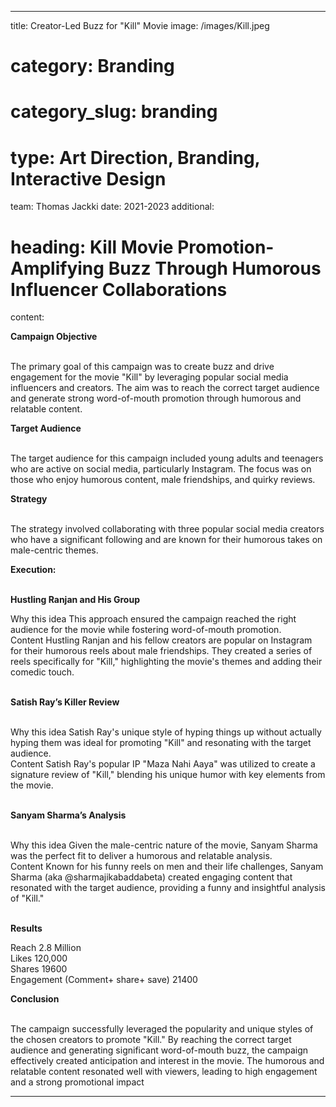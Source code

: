 ---
title: Creator-Led Buzz for "Kill" Movie
image: /images/Kill.jpeg
# category: Branding
# category_slug: branding
# type: Art Direction, Branding, Interactive Design
team: Thomas Jackki
date: 2021-2023
additional:
  # heading: Kill Movie Promotion- Amplifying Buzz Through Humorous Influencer Collaborations
  content: 
    <p><strong>Campaign Objective</strong></p>
    <p><br>The primary goal of this campaign was to create buzz and drive engagement for the movie "Kill" by leveraging popular social media influencers and creators. The aim was to reach the correct target audience and generate strong word-of-mouth promotion through humorous and relatable content.</p>
    <p><strong>Target Audience</strong></p>
    <p><br>The target audience for this campaign included young adults and teenagers who are active on social media, particularly Instagram. The focus was on those who enjoy humorous content, male friendships, and quirky reviews.</p>
    <p><strong>Strategy</strong></p>
    <p><br>The strategy involved collaborating with three popular social media creators who have a significant following and are known for their humorous takes on male-centric themes.</p>
    <p><strong>Execution:</strong></p>
    <p><br><strong>Hustling Ranjan and His Group</strong><br></p>
    <p>
    Why this idea This approach ensured the campaign reached the right audience for the movie while fostering word-of-mouth promotion.<br>Content Hustling Ranjan and his fellow creators are popular on Instagram for their humorous reels about male friendships. They created a series of reels specifically for "Kill," highlighting the movie's themes and adding their comedic touch.</p>
    <p><br><strong>Satish Ray&rsquo;s Killer Review</strong></p>
    <p><br>Why this idea Satish Ray's unique style of hyping things up without actually hyping them was ideal for promoting "Kill" and resonating with the target audience.<br>Content Satish Ray's popular IP "Maza Nahi Aaya" was utilized to create a signature review of "Kill," blending his unique humor with key elements from the movie.</p>
    <p><br><strong>Sanyam Sharma&rsquo;s Analysis</strong></p>
    <p><br>Why this idea Given the male-centric nature of the movie, Sanyam Sharma was the perfect fit to deliver a humorous and relatable analysis.<br>Content Known for his funny reels on men and their life challenges, Sanyam Sharma (aka @sharmajikabaddabeta) created engaging content that resonated with the target audience, providing a funny and insightful analysis of "Kill."</p>
    <p><br><strong>Results</strong></p>
    <p>Reach 2.8 Million<br>Likes 120,000<br>Shares 19600<br>Engagement (Comment+ share+ save)  21400</p>
    <p><strong>Conclusion</strong></p>
    <p><br>The campaign successfully leveraged the popularity and unique styles of the chosen creators to promote "Kill." By reaching the correct target audience and generating significant word-of-mouth buzz, the campaign effectively created anticipation and interest in the movie. The humorous and relatable content resonated well with viewers, leading to high engagement and a strong promotional impact</p>

   

   ---